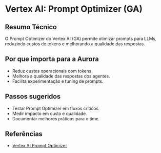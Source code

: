 # Vertex AI: Prompt Optimizer (GA)

## Resumo Técnico
O Prompt Optimizer do Vertex AI (GA) permite otimizar prompts para LLMs, reduzindo custos de tokens e melhorando a qualidade das respostas.

## Por que importa para a Aurora
- Reduz custos operacionais com tokens.
- Melhora a qualidade das respostas dos agentes.
- Facilita experimentação e tuning de prompts.

## Passos sugeridos
- Testar Prompt Optimizer em fluxos críticos.
- Medir impacto em custo e qualidade.
- Documentar melhores práticas para o time.

## Referências
- [Vertex AI Prompt Optimizer](https://cloud.google.com/vertex-ai/docs/generative-ai/prompt-optimizer)
